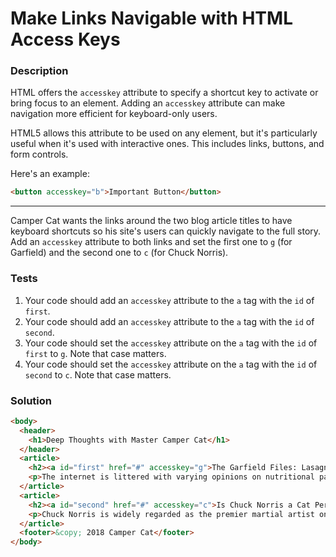 # Make Links Navigable with HTML Access Keys

### Description

HTML offers the `accesskey` attribute to specify a shortcut key to activate or bring focus to an element. Adding an `accesskey` attribute can make navigation more efficient for keyboard-only users.

HTML5 allows this attribute to be used on any element, but it's particularly useful when it's used with interactive ones. This includes links, buttons, and form controls.

Here's an example:

```html
<button accesskey="b">Important Button</button>
```

---

Camper Cat wants the links around the two blog article titles to have keyboard shortcuts so his site's users can quickly navigate to the full story. Add an `accesskey` attribute to both links and set the first one to `g` (for Garfield) and the second one to `c` (for Chuck Norris).

### Tests

1. Your code should add an `accesskey` attribute to the `a` tag with the `id` of `first`.
2. Your code should add an `accesskey` attribute to the `a` tag with the `id` of `second`.
3. Your code should set the `accesskey` attribute on the `a` tag with the `id` of `first` to `g`. Note that case matters.
4. Your code should set the `accesskey` attribute on the `a` tag with the `id` of `second` to `c`. Note that case matters.

### Solution

```html
<body>
  <header>
    <h1>Deep Thoughts with Master Camper Cat</h1>
  </header>
  <article>
    <h2><a id="first" href="#" accesskey="g">The Garfield Files: Lasagna as Training Fuel?</a></h2>
    <p>The internet is littered with varying opinions on nutritional paradigms, from catnip paleo to hairball cleanses. But let's turn our attention to an often overlooked fitness fuel, and examine the protein-carb-NOM trifecta that is lasagna...</p>
  </article>
  <article>
    <h2><a id="second" href="#" accesskey="c">Is Chuck Norris a Cat Person?</a></h2>
    <p>Chuck Norris is widely regarded as the premier martial artist on the planet, and it's a complete coincidence that anyone who disagrees with this fact mysteriously disappears soon after. But the real question is, is he a cat person?...</p>
  </article>
  <footer>&copy; 2018 Camper Cat</footer>
</body>
```